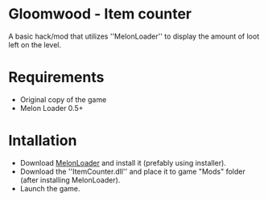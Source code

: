 # Gloomwood - Item counter
A basic hack/mod that utilizes ''MelonLoader'' to display the amount of loot left on the level.

# Requirements
* Original copy of the game
* Melon Loader 0.5+

# Intallation
* Download [MelonLoader](https://github.com/LavaGang/MelonLoader/releases) and install it (prefably using installer).
* Download the ''ItemCounter.dll'' and place it to game "Mods" folder (after installing MelonLoader).
* Launch the game.

